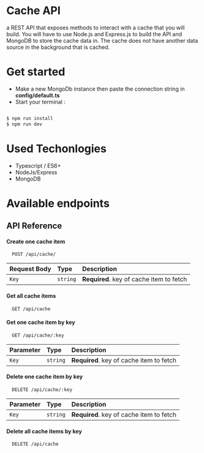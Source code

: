 
# Cache API

a REST API that exposes methods to interact with a cache that you will
build. You will have to use Node.js and Express.js to build the API and MongoDB to store the
cache data in. The cache does not have another data source in the background that is cached.
# Get started
- Make a new MongoDb instance then paste the connection string in **config/default.ts**
 - Start your terminal :
```bash

$ npm run install
$ npm run dev
```
# Used Techonlogies
- Typescript / ES6+
- NodeJs/Express
- MongoDB 

# Available endpoints 
## API Reference

#### Create one cache item

```http
  POST /api/cache/
```

| Request Body | Type     | Description                       |
| :-------- | :------- | :-------------------------------- |
| `Key`      | `string` | **Required**. key of cache item to fetch |

#### Get all cache items

```http
  GET /api/cache
```


#### Get one cache item by key

```http
  GET /api/cache/:key
```

| Parameter | Type     | Description                       |
| :-------- | :------- | :-------------------------------- |
| `Key`      | `string` | **Required**. key of cache item to fetch |

#### Delete one cache item by key
```http
  DELETE /api/cache/:key
```

| Parameter | Type     | Description                       |
| :-------- | :------- | :-------------------------------- |
| `Key`      | `string` | **Required**. key of cache item to fetch |

#### Delete all cache items by key
```http
  DELETE /api/cache
```



